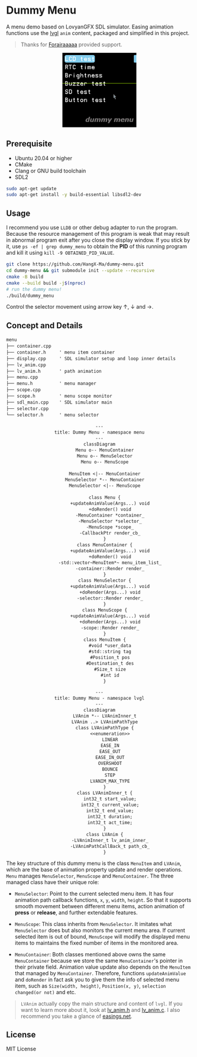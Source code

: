 # Dummy Menu

A menu demo based on LovyanGFX SDL simulator. Easing animation functions use the [lvgl](https://github.com/lvgl) `anim` content, packaged and simplified in this project.
> Thanks for [Forairaaaaa](https://github.com/Forairaaaaa) provided support.

<div class="snek" align="center">
    <img src="./assets/dummy-menu.gif" alt="dummy menu" width=200 />
</div>

## Prerequisite

- Ubuntu 20.04 or higher
- CMake
- Clang or GNU build toolchain
- SDL2

```bash
sudo apt-get update
sudo apt-get install -y build-essential libsdl2-dev
```

## Usage

I recommend you use `LLDB` or other debug adapter to run the program. Because the resource management of this program is weak that may result in abnormal program exit after you close the display window. If you stick by it, use `ps -ef | grep dummy_menu` to obtain the **PID** of this running program and kill it using `kill -9 OBTAINED_PID_VALUE`.

```bash
git clone https://github.com/HangX-Ma/dummy-menu.git
cd dummy-menu && git submodule init --update --recursive
cmake -B build
cmake --build build -j$(nproc)
# run the dummy menu!
./build/dummy_menu
```

Control the selector movement using arrow key &uarr;, &darr; and &rarr;.

## Concept and Details

```txt
menu
├── container.cpp
├── container.h     ' menu item container
├── display.cpp     ' SDL simulator setup and loop inner details
├── lv_anim.cpp
├── lv_anim.h       ' path animation
├── menu.cpp
├── menu.h          ' menu manager
├── scope.cpp
├── scope.h         ' menu scope monitor
├── sdl_main.cpp    ' SDL simulator main
├── selector.cpp
└── selector.h      ' menu selector
```

<div class="dummy menu uml" align="center">

```mermaid
---
title: Dummy Menu - namespace menu
---
classDiagram
    Menu o-- MenuContainer
    Menu o-- MenuSelector
    Menu o-- MenuScope

    MenuItem <|-- MenuContainer
    MenuSelector *-- MenuContainer
    MenuSelector <|-- MenuScope

    class Menu {
        +updateAnimValue(Args...) void
        +doRender() void
        -MenuContainer *container_
        -MenuSelector *selector_
        -MenuScope *scope_
        -CallbackPtr render_cb_
    }
    class MenuContainer {
        +updateAnimValue(Args...) void
        +doRender() void
        -std::vector~MenuItem*~ menu_item_list_
        -container::Render render_
    }
    class MenuSelector {
        +updateAnimValue(Args...) void
        +doRender(Args...) void
        -selector::Render render_
    }
    class MenuScope {
        +updateAnimValue(Args...) void
        +doRender(Args...) void
        -scope::Render render_
    }
    class MenuItem {
        #void *user_data
        #std::string tag
        #Position_t pos
        #Destination_t des
        #Size_t size
        #int id
    }
```
```mermaid
---
title: Dummy Menu - namespace lvgl
---
classDiagram
    LVAnim *-- LVAnimInner_t
    LVAnim ..> LVAnimPathType
    class LVAnimPathType {
        <<enumeration>>
        LINEAR
        EASE_IN
        EASE_OUT
        EASE_IN_OUT
        OVERSHOOT
        BOUNCE
        STEP
        LVANIM_MAX_TYPE
    }
    class LVAnimInner_t {
        int32_t start_value;
        int32_t current_value;
        int32_t end_value;
        int32_t duration;
        int32_t act_time;
    }
    class LVAnim {
        -LVAnimInner_t lv_anim_inner_
        -LVAnimPathCallBack_t path_cb_
    }
```
</div>

The key structure of this dummy menu is the class `MenuItem` and `LVAnim`, which are the base of animation property update and render operations. `Menu` manages `MenuSelector`, `MenuScope` and `MenuContainer`. The three managed class have their unique role:

- `MenuSelector`: Point to the current selected menu item. It has four animation path callback functions, `x`, `y`, `width`, `height`. So that it supports smooth movement between different menu items, action animation of **press** or **release**, and further extendable features.

- `MenuScope`: This class inherits from `MenuSelector`. It imitates what `MenuSelector` does but also monitors the current menu area. If current selected item is out of bound, `MenuScope` will modify the displayed menu items to maintains the fixed number of items in the monitored area.

- `MenuContainer`: Both classes mentioned above owns the same `MenuContainer` because we store the same `MenuContainer`'s pointer in their private field. Animation value update also depends on the `MenuItem` that managed by `MenuContainer`. Therefore, functions `updateAnimValue` and `doRender` in fact ask you to give them the info of selected menu item, such as `Size(width, height)`, `Position(x, y)`, `selection changed(or not)` and etc.
> `LVAnim` actually copy the main structure and content of `lvgl`. If you want to learn more about it, look at [lv_anim.h](https://github.com/lvgl/lvgl/blob/master/src/misc/lv_anim.h) and [lv_anim.c](https://github.com/lvgl/lvgl/blob/master/src/misc/lv_anim.c). I also recommend you take a glance of [easings.net](https://easings.net/).

## License

MIT License
